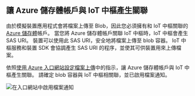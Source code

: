 ## <a name="associate-an-azure-storage-account-to-iot-hub"></a>讓 Azure 儲存體帳戶與 IoT 中樞產生關聯

由於模擬裝置應用程式會將檔案上傳至 Blob，因此您必須擁有和 IoT 中樞關聯的 [Azure 儲存體](../articles/storage/common/storage-create-storage-account.md#create-a-storage-account)帳戶。 當您將 Azure 儲存體帳戶關聯 IoT 中樞時，IoT 中樞會產生 SAS URI。 裝置可以使用此 SAS URI，安全地將檔案上傳至 blob 容器。 IoT 中樞服務和裝置 SDK 會協調產生 SAS URI 的程序，並使其可供裝置用來上傳檔案。

依照[使用 Azure 入口網站設定檔案上傳](../articles/iot-hub/iot-hub-configure-file-upload.md)中的指示，讓 Azure 儲存體帳戶與 IoT 中樞產生關聯。 請確定 blob 容器與 IoT 中樞相關聯，並已啟用檔案通知。

![在入口網站中啟用檔案通知](media/iot-hub-associate-storage/enable-file-notifications.png)